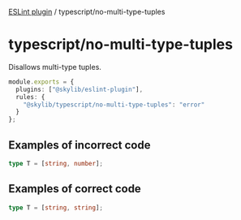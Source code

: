 [ESLint plugin](https://ilyub.github.io/eslint-plugin/) / typescript/no-multi-type-tuples

# typescript/no-multi-type-tuples

Disallows multi-type tuples.

```ts
module.exports = {
  plugins: ["@skylib/eslint-plugin"],
  rules: {
    "@skylib/typescript/no-multi-type-tuples": "error"
  }
};
```

## Examples of incorrect code

```ts
type T = [string, number];
```

## Examples of correct code

```ts
type T = [string, string];
```